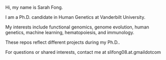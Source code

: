 Hi, my name is Sarah Fong.

I am a Ph.D. candidate in Human Genetics at Vanderbilt University. 

My interests include functional genomics, genome evolution, human genetics, machine learning, hematopoiesis, and immunology. 

These repos reflect different projects during my Ph.D..

For questions or shared interests, contact me at slifong08.at.gmaildotcom
